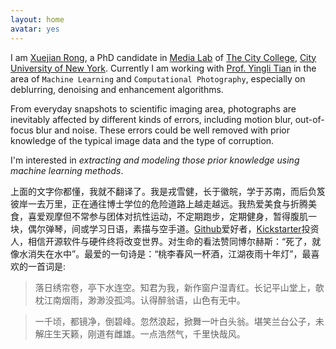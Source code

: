 ```yaml
---
layout: home
avatar: yes
---
```


I am [Xuejian Rong](http://media-lab.engr.ccny.cuny.edu/~xrong), a PhD candidate in [Media Lab](http://media-lab.engr.ccny.cuny.edu) of [The City College](http://www.ccny.cuny.edu), [City University of New York](http://cuny.edu). Currently I am working with [Prof. Yingli Tian](http://www-ee.ccny.cuny.edu/www/web/yltian/home.html) in the area of `Machine Learning` and `Computational Photography`, especially on deblurring, denoising and enhancement algorithms.

From everyday snapshots to scientific imaging area, photographs are inevitably affected by different kinds of errors, including motion blur, out-of-focus blur and noise. These errors could be well removed with prior knowledge of the typical image data and the type of corruption.

I'm interested in *extracting and modeling those prior knowledge using machine learning methods*.

上面的文字你都懂，我就不翻译了。我是戎雪健，长于徽皖，学于苏南，而后负笈彼岸一去万里，正在通往博士学位的危险道路上越走越远。我热爱美食与折腾美食，喜爱观摩但不常参与团体对抗性运动，不定期跑步，定期健身，暂得腹肌一块，偶尔弹琴，间或学习日语，素描与空手道。[Github](http://github.com)爱好者，[Kickstarter](http://kickstarter.com)投资人，相信开源软件与硬件终将改变世界。对生命的看法赞同博尔赫斯：“死了，就像水消失在水中”。最爱的一句诗是：“桃李春风一杯酒，江湖夜雨十年灯”，最喜欢的一首词是:

>落日绣帘卷，亭下水连空。知君为我，新作窗户湿青红。长记平山堂上，欹枕江南烟雨，渺渺没孤鸿。认得醉翁语，山色有无中。

>一千顷，都镜净，倒碧峰。忽然浪起，掀舞一叶白头翁。堪笑兰台公子，未解庄生天籁，刚道有雌雄。一点浩然气，千里快哉风。
